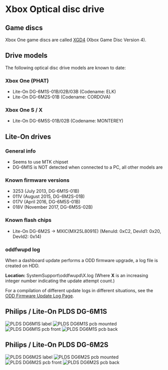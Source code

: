 <!-- TITLE: Optical Disc Drive -->
<!-- SUBTITLE: Info about the optical disc drives used -->

# Xbox Optical disc drive
## Game discs

Xbox One game discs are called [XGD4](../games/xbox-game-disc.md) (Xbox Game Disc Version 4).

## Drive models

The following optical disc drive models are known to date:

### Xbox One (PHAT)

  - Lite-On DG-6M1S-01B/02B/03B (Codename: ELK)
  - Lite-On DG-6M2S-01B (Codename: CORDOVA)

### Xbox One S / X

  - Lite-On DG-6M5S-01B/02B (Codename: MONTEREY)

## Lite-On drives

### General info

  - Seems to use MTK chipset
  - DG-6M1S is NOT detected when connected to a PC, all other models are

### Known firmware versions

  - 3253 (July 2013, DG-6M1S-01B)
  - 011V (August 2015, DG-6M2S-01B)
  - 017V (April 2016, DG-6M5S-01B)
  - 018V (November 2017, DG-6M5S-02B)

### Known flash chips

  - Lite-On DG-6M2S -\> MXIC(MX25L8091E) (MenuId: 0xC2, DevId1: 0x20,
    DevId2: 0x14)

### oddfwupd log

When a dashboard update performs a ODD firmware upgrade, a log file is
created on HDD.

**Location:** SystemSupport\\oddfwupd\\X.log (Where **X** is an increasing integer number indicating the update attempt count.)

For a compilation of different update logs in different situations, see the [ODD Firmware Update Log Page](odd-firmware-update-log.md).

## Philips / Lite-On PLDS DG-6M1S

![PLDS DG6M1S label](../_files/optical-disc-drive/plds_dg6m1s_label.JPG)
![PLDS DG6M1S pcb mounted](../_files/optical-disc-drive/plds_dg6m1s_pcb_mounted.JPG)
![PLDS DG6M1S pcb front](../_files/optical-disc-drive/plds_dg6m1s_pcb_front.JPG)
![PLDS DG6M1S pcb back](../_files/optical-disc-drive/plds_dg6m1s_pcb_back.JPG)

## Philips / Lite-On PLDS DG-6M2S

![PLDS DG6M2S label](../_files/optical-disc-drive/plds_dg6m2s_label.JPG)
![PLDS DG6M2S pcb mounted](../_files/optical-disc-drive/plds_dg6m2s_pcb_mounted.JPG)
![PLDS DG6M2S pcb front](../_files/optical-disc-drive/plds_dg6m2s_pcb_front.JPG)
![PLDS DG6M2S pcb back](../_files/optical-disc-drive/plds_dg6m2s_pcb_back.JPG)
